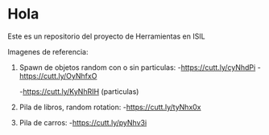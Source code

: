 # Hola
Este es un repositorio del proyecto de Herramientas en ISIL 

Imagenes de referencia:
1. Spawn de objetos random con o sin particulas:
   -https://cutt.ly/cyNhdPi
   -https://cutt.ly/OyNhfxO
   
   -https://cutt.ly/KyNhRIH (particulas)
   
   
2. Pila de libros, random rotation:
   -https://cutt.ly/tyNhx0x   
  
3. Pila de carros:
   -https://cutt.ly/pyNhv3i  
    
